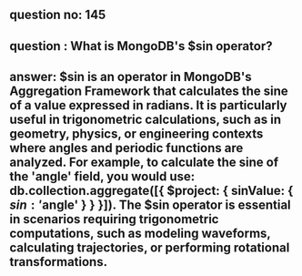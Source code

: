 
      
## question no: 145

## question : What is MongoDB's $sin operator?

## answer: $sin is an operator in MongoDB's Aggregation Framework that calculates the sine of a value expressed in radians. It is particularly useful in trigonometric calculations, such as in geometry, physics, or engineering contexts where angles and periodic functions are analyzed. For example, to calculate the sine of the 'angle' field, you would use: db.collection.aggregate([{ $project: { sinValue: { $sin: '$angle' } } }]). The $sin operator is essential in scenarios requiring trigonometric computations, such as modeling waveforms, calculating trajectories, or performing rotational transformations.
      